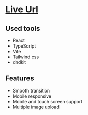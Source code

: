 # [Live Url](https://dndkit-sortable-image-gallery.vercel.app/)

## Used tools
- React
- TypeScript
- Vite
- Tailwind css
- dndkit

## Features
- Smooth transition
- Mobile responsive
- Mobile and touch screen support
- Multiple image upload
